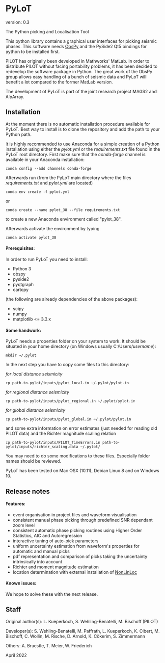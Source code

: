 # PyLoT

version: 0.3

The Python picking and Localisation Tool

This python library contains a graphical user interfaces for picking seismic phases. This software needs [ObsPy][ObsPy]
and the PySide2 Qt5 bindings for python to be installed first.

PILOT has originally been developed in Mathworks' MatLab. In order to distribute PILOT without facing portability
problems, it has been decided to redevelop the software package in Python. The great work of the ObsPy group allows easy
handling of a bunch of seismic data and PyLoT will benefit a lot compared to the former MatLab version.

The development of PyLoT is part of the joint research project MAGS2 and AlpArray.

## Installation

At the moment there is no automatic installation procedure available for PyLoT. Best way to install is to clone the
repository and add the path to your Python path.

It is highly recommended to use Anaconda for a simple creation of a Python installation using either the *pylot.yml* or the *requirements.txt* file found in the PyLoT root directory. First make sure that the *conda-forge* channel is available in your Anaconda installation:

    conda config --add channels conda-forge

Afterwards run (from the PyLoT main directory where the files *requirements.txt* and *pylot.yml* are located)

    conda env create -f pylot.yml
or
    
    conda create --name pylot_38 --file requirements.txt

to create a new Anaconda environment called "pylot_38".

Afterwards activate the environment by typing

    conda activate pylot_38

#### Prerequisites:

In order to run PyLoT you need to install:

- Python 3
- obspy
- pyside2
- pyqtgraph
- cartopy

(the following are already dependencies of the above packages):
- scipy
- numpy
- matplotlib <= 3.3.x

#### Some handwork:

PyLoT needs a properties folder on your system to work. It should be situated in your home directory
(on Windows usually C:/Users/*username*):

    mkdir ~/.pylot

In the next step you have to copy some files to this directory:

*for local distance seismicity*

    cp path-to-pylot/inputs/pylot_local.in ~/.pylot/pylot.in

*for regional distance seismicity*

    cp path-to-pylot/inputs/pylot_regional.in ~/.pylot/pylot.in

*for global distance seismicity*

    cp path-to-pylot/inputs/pylot_global.in ~/.pylot/pylot.in

and some extra information on error estimates (just needed for reading old PILOT data) and the Richter magnitude scaling
relation

    cp path-to-pylot/inputs/PILOT_TimeErrors.in path-to-pylot/inputs/richter_scaling.data ~/.pylot/

You may need to do some modifications to these files. Especially folder names should be reviewed.

PyLoT has been tested on Mac OSX (10.11), Debian Linux 8 and on Windows 10.

## Release notes

#### Features:

- event organisation in project files and waveform visualisation
- consistent manual phase picking through predefined SNR dependant zoom level
- consistent automatic phase picking routines using Higher Order Statistics, AIC and Autoregression
- interactive tuning of auto-pick parameters
- uniform uncertainty estimation from waveform's properties for automatic and manual picks
- pdf representation and comparison of picks taking the uncertainty intrinsically into account
- Richter and moment magnitude estimation
- location determination with external installation of [NonLinLoc](http://alomax.free.fr/nlloc/index.html)

#### Known issues:

We hope to solve these with the next release.

## Staff

Original author(s): L. Kueperkoch, S. Wehling-Benatelli, M. Bischoff (PILOT)

Developer(s): S. Wehling-Benatelli, M. Paffrath, L. Kueperkoch, K. Olbert, M. Bischoff, C. Wollin, M. Rische, D. Arnold, K. Cökerim, S. Zimmermann

Others: A. Bruestle, T. Meier, W. Friederich


[ObsPy]: http://github.com/obspy/obspy/wiki

April 2022
